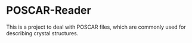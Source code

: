 # POSCAR-Reader
This is a project to deal with POSCAR files, which are commonly used for describing crystal structures.
